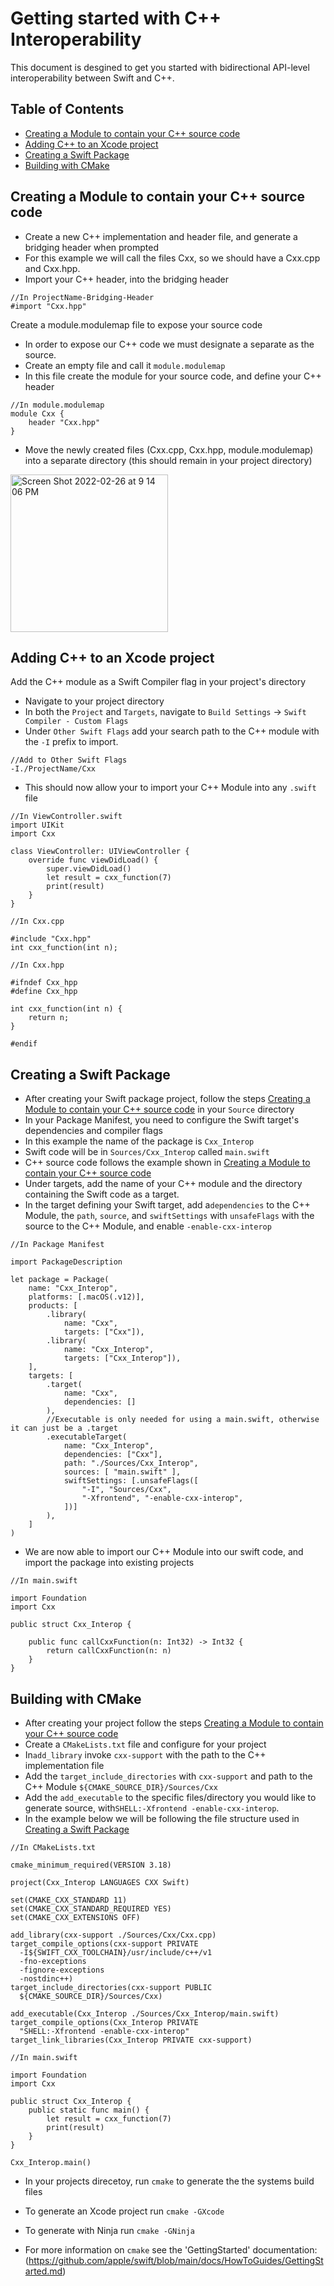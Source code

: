 #  Getting started with C++ Interoperability

This document is desgined to get you started with bidirectional API-level interoperability between Swift and C++.

## Table of Contents

- [Creating a Module to contain your C++ source code](#creating-a-module-to-contain-your-c-source-code)
- [Adding C++ to an Xcode project](#adding-c-to-an-xcode-project)
- [Creating a Swift Package](#Creating-a-Swift-Package)
- [Building with CMake](#building-with-cmake)

## Creating a Module to contain your C++ source code

- Create a new C++ implementation and header file, and generate a bridging header when prompted
- For this example we will call the files Cxx, so we should have a Cxx.cpp and Cxx.hpp.
- Import your C++ header, into the bridging header 
```
//In ProjectName-Bridging-Header
#import "Cxx.hpp"
```
Create a module.modulemap file to expose your source code 
- In order to expose our C++ code we must designate a separate as the source.
- Create an empty file and call it `module.modulemap`
- In this file create the module for your source code, and define your C++ header
```
//In module.modulemap
module Cxx {
    header "Cxx.hpp"
}
```
- Move the newly created files (Cxx.cpp, Cxx.hpp, module.modulemap) into a separate directory (this should remain in your project directory)

<img width="252" alt="Screen Shot 2022-02-26 at 9 14 06 PM" src="https://user-images.githubusercontent.com/62521716/155867937-9d9d6c62-4418-414d-bc4e-5d12c2055022.png">

## Adding C++ to an Xcode project

Add the C++ module as a Swift Compiler flag in your project's directory
- Navigate to your project directory 
- In both the `Project` and `Targets`, navigate to `Build Settings` -> `Swift Compiler - Custom Flags`
- Under `Other Swift Flags` add your search path to the C++ module with the `-I` prefix to import.
```
//Add to Other Swift Flags
-I./ProjectName/Cxx
```

- This should now allow your to import your C++ Module into any `.swift` file
```
//In ViewController.swift
import UIKit
import Cxx

class ViewController: UIViewController {
    override func viewDidLoad() {
        super.viewDidLoad()
        let result = cxx_function(7)
        print(result)
    }
}
```

```
//In Cxx.cpp

#include "Cxx.hpp"
int cxx_function(int n);

```

```
//In Cxx.hpp

#ifndef Cxx_hpp
#define Cxx_hpp

int cxx_function(int n) {
    return n;
}

#endif

```


## Creating a Swift Package
- After creating your Swift package project, follow the steps [Creating a Module to contain your C++ source code](#creating-a-module-to-contain-your-c-source-code) in your `Source` directory
- In your Package Manifest, you need to configure the Swift target's dependencies and compiler flags
- In this example the name of the package is `Cxx_Interop`
- Swift code will be in `Sources/Cxx_Interop` called `main.swift`
- C++ source code follows the example shown in [Creating a Module to contain your C++ source code](#creating-a-module-to-contain-your-c-source-code)
- Under targets, add the name of your C++ module and the directory containing the Swift code as a target.
- In the target defining your Swift target, add a`dependencies` to the C++ Module, the `path`, `source`, and `swiftSettings` with `unsafeFlags` with the source to the C++ Module, and enable `-enable-cxx-interop`

```
//In Package Manifest

import PackageDescription

let package = Package(
    name: "Cxx_Interop",
    platforms: [.macOS(.v12)],
    products: [
        .library(
            name: "Cxx",
            targets: ["Cxx"]),
        .library(
            name: "Cxx_Interop",
            targets: ["Cxx_Interop"]),
    ],
    targets: [
        .target(
            name: "Cxx",
            dependencies: []
        ),
        //Executable is only needed for using a main.swift, otherwise it can just be a .target
        .executableTarget(
            name: "Cxx_Interop",
            dependencies: ["Cxx"],
            path: "./Sources/Cxx_Interop",
            sources: [ "main.swift" ],
            swiftSettings: [.unsafeFlags([
                "-I", "Sources/Cxx",
                "-Xfrontend", "-enable-cxx-interop",
            ])]
        ),
    ]
)

```

- We are now able to import our C++ Module into our swift code, and import the package into existing projects

```
//In main.swift

import Foundation
import Cxx

public struct Cxx_Interop {
    
    public func callCxxFunction(n: Int32) -> Int32 {
        return callCxxFunction(n: n)
    }
}

```


## Building with CMake
- After creating your project follow the steps [Creating a Module to contain your C++ source code](#creating-a-module-to-contain-your-c-source-code)
- Create a `CMakeLists.txt` file and configure for your project
- In`add_library` invoke `cxx-support` with the path to the C++ implementation file
- Add the `target_include_directories` with `cxx-support` and path to the C++ Module `${CMAKE_SOURCE_DIR}/Sources/Cxx`
- Add the `add_executable` to the specific files/directory you would like to generate source, with`SHELL:-Xfrontend -enable-cxx-interop`.
- In the example below we will be following the file structure used in [Creating a Swift Package](#Creating-a-Swift-Package) 

```
//In CMakeLists.txt

cmake_minimum_required(VERSION 3.18)

project(Cxx_Interop LANGUAGES CXX Swift)

set(CMAKE_CXX_STANDARD 11)
set(CMAKE_CXX_STANDARD_REQUIRED YES)
set(CMAKE_CXX_EXTENSIONS OFF)

add_library(cxx-support ./Sources/Cxx/Cxx.cpp)
target_compile_options(cxx-support PRIVATE
  -I${SWIFT_CXX_TOOLCHAIN}/usr/include/c++/v1
  -fno-exceptions
  -fignore-exceptions
  -nostdinc++)
target_include_directories(cxx-support PUBLIC
  ${CMAKE_SOURCE_DIR}/Sources/Cxx)

add_executable(Cxx_Interop ./Sources/Cxx_Interop/main.swift)
target_compile_options(Cxx_Interop PRIVATE
  "SHELL:-Xfrontend -enable-cxx-interop"
target_link_libraries(Cxx_Interop PRIVATE cxx-support)

```

```
//In main.swift

import Foundation
import Cxx

public struct Cxx_Interop {
    public static func main() {
        let result = cxx_function(7)
        print(result)
    }
}

Cxx_Interop.main()

```

- In your projects direcetoy, run `cmake` to generate the the systems build files

- To generate an Xcode project run `cmake -GXcode` 
- To generate with Ninja run `cmake -GNinja`

- For more information on `cmake` see the  'GettingStarted' documentation: (https://github.com/apple/swift/blob/main/docs/HowToGuides/GettingStarted.md)

